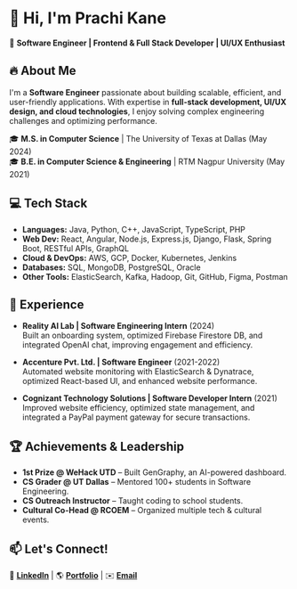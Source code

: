 # 👋 Hi, I'm **Prachi Kane**  

🚀 **Software Engineer | Frontend & Full Stack Developer | UI/UX Enthusiast**


## 🔥 About Me  
I'm a **Software Engineer** passionate about building scalable, efficient, and user-friendly applications. With expertise in **full-stack development, UI/UX design, and cloud technologies**, I enjoy solving complex engineering challenges and optimizing performance.  

🎓 **M.S. in Computer Science** | The University of Texas at Dallas (May 2024)  
🎓 **B.E. in Computer Science & Engineering** | RTM Nagpur University (May 2021)  


## 💻 Tech Stack  

- **Languages:** Java, Python, C++, JavaScript, TypeScript, PHP  
- **Web Dev:** React, Angular, Node.js, Express.js, Django, Flask, Spring Boot, RESTful APIs, GraphQL  
- **Cloud & DevOps:** AWS, GCP, Docker, Kubernetes, Jenkins  
- **Databases:** SQL, MongoDB, PostgreSQL, Oracle  
- **Other Tools:** ElasticSearch, Kafka, Hadoop, Git, GitHub, Figma, Postman  


## 💼 Experience  

- **Reality AI Lab | Software Engineering Intern** (2024)  
  Built an onboarding system, optimized Firebase Firestore DB, and integrated OpenAI chat, improving engagement and efficiency.  

- **Accenture Pvt. Ltd. | Software Engineer** (2021-2022)  
  Automated website monitoring with ElasticSearch & Dynatrace, optimized React-based UI, and enhanced website performance.  

- **Cognizant Technology Solutions | Software Developer Intern** (2021)  
  Improved website efficiency, optimized state management, and integrated a PayPal payment gateway for secure transactions.  


## 🏆 Achievements & Leadership  

- **1st Prize @ WeHack UTD** – Built GenGraphy, an AI-powered dashboard.  
- **CS Grader @ UT Dallas** – Mentored 100+ students in Software Engineering.  
- **CS Outreach Instructor** – Taught coding to school students.  
- **Cultural Co-Head @ RCOEM** – Organized multiple tech & cultural events.
  

## 📫 Let's Connect!  

💼 **[LinkedIn](https://linkedin.com/in/prachikane)** | 🌎 **[Portfolio](https://prachikane.github.io/PSK_Portfolio)** | ✉️ **[Email](prachikaneus@gmail.com)**  
